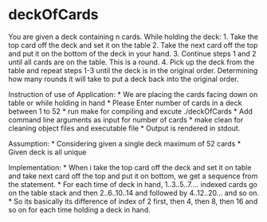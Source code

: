 # deckOfCards
You are given a deck containing n cards.  While holding the deck:  1. Take the top card off the deck and set it on the table 2. Take the next card off the top and put it on the bottom of the deck in your hand. 3. Continue steps 1 and 2 until all cards are on the table.  This is a round. 4. Pick up the deck from the table and repeat steps 1-3 until the deck is in the original order.  Determining how many rounds it will take to put a deck back into the original order. 

Instruction of use of Application:
	* We are placing the cards facing down on table or while holding in hand
	* Please Enter number of cards in a deck between 1 to 52
	* run make for compiling and excute ./deckOfCards 
	* Add command line arguments as input for number of cards
	* make clean for cleaning object files and executable file
	* Output is rendered in stdout.

Assumption:
	* Considering given a single deck maximum of 52 cards
	* Given deck is all unique

Implementation:
	* When i take the top card off the deck and set it on table and take next card off the top and put it on bottom, we get a sequence from the statement.
	* For each time of deck in hand, 1..3..5..7.... indexed cards go on the table stack and then 2..6..10..14 and followed by 4..12..20... and so on.
	* So its basically its difference of index of 2 first, then 4, then 8, then 16 and so on for each time holding a deck in hand.
